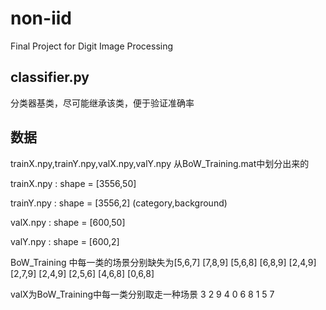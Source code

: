 # non-iid
Final Project for Digit Image Processing

## classifier.py

分类器基类，尽可能继承该类，便于验证准确率

## 数据

trainX.npy,trainY.npy,valX.npy,valY.npy 从BoW_Training.mat中划分出来的

trainX.npy : shape = [3556,50]

trainY.npy : shape = [3556,2] (category,background)

valX.npy : shape = [600,50]

valY.npy : shape = [600,2]

BoW_Training 中每一类的场景分别缺失为[5,6,7] [7,8,9] [5,6,8] [6,8,9] [2,4,9] [2,7,9] [2,4,9] [2,5,6] [4,6,8] [0,6,8] 

valX为BoW_Training中每一类分别取走一种场景 3 2 9 4 0 6 8 1 5 7
